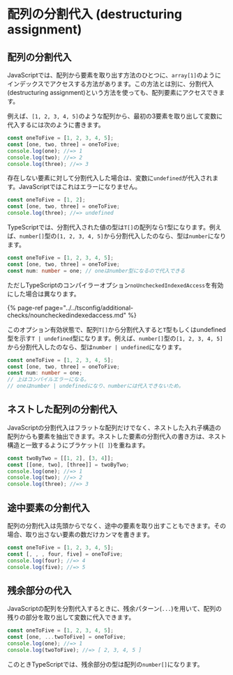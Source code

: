 # 配列の分割代入 \(destructuring assignment\)

## 配列の分割代入

JavaScriptでは、配列から要素を取り出す方法のひとつに、`array[1]`のようにインデックスでアクセスする方法があります。この方法とは別に、分割代入\(destructuring assignment\)という方法を使っても、配列要素にアクセスできます。

例えば、`[1, 2, 3, 4, 5]`のような配列から、最初の3要素を取り出して変数に代入するには次のように書きます。

```typescript
const oneToFive = [1, 2, 3, 4, 5];
const [one, two, three] = oneToFive;
console.log(one); //=> 1
console.log(two); //=> 2
console.log(three); //=> 3
```

存在しない要素に対して分割代入した場合は、変数に`undefined`が代入されます。JavaScriptではこれはエラーになりません。

```javascript
const oneToFive = [1, 2];
const [one, two, three] = oneToFive;
console.log(three); //=> undefined
```

TypeScriptでは、分割代入された値の型は`T[]`の配列なら`T`型になります。例えば、`number[]`型の`[1, 2, 3, 4, 5]`から分割代入したのなら、型は`number`になります。

```typescript
const oneToFive = [1, 2, 3, 4, 5];
const [one, two, three] = oneToFive;
const num: number = one; // oneはnumber型になるので代入できる
```

ただしTypeScriptのコンパイラーオプション`noUncheckedIndexedAccess`を有効にした場合は異なります。

{% page-ref page="../../tsconfig/additional-checks/nouncheckedindexedaccess.md" %}

このオプション有効状態で、配列`T[]`から分割代入すると`T`型もしくはundefined型を示す`T | undefined`型になります。例えば、`number[]`型の`[1, 2, 3, 4, 5]`から分割代入したのなら、型は`number | undefined`になります。

```typescript
const oneToFive = [1, 2, 3, 4, 5];
const [one, two, three] = oneToFive;
const num: number = one; 
// 上はコンパイルエラーになる。
// oneはnumber | undefinedになり、numberには代入できないため。
```

## ネストした配列の分割代入

JavaScriptの分割代入はフラットな配列だけでなく、ネストした入れ子構造の配列からも要素を抽出できます。ネストした要素の分割代入の書き方は、ネスト構造と一致するようにブラケット\(`[ ]`\)を重ねます。

```typescript
const twoByTwo = [[1, 2], [3, 4]];
const [[one, two], [three]] = twoByTwo;
console.log(one); //=> 1
console.log(two); //=> 2
console.log(three); //=> 3
```

## 途中要素の分割代入

配列の分割代入は先頭からでなく、途中の要素を取り出すこともできます。その場合、取り出さない要素の数だけカンマを書きます。

```typescript
const oneToFive = [1, 2, 3, 4, 5];
const [, , , four, five] = oneToFive;
console.log(four); //=> 4
console.log(five); //=> 5
```

## 残余部分の代入

JavaScriptの配列を分割代入するときに、残余パターン\(`...`\)を用いて、配列の残りの部分を取り出して変数に代入できます。

```typescript
const oneToFive = [1, 2, 3, 4, 5];
const [one, ...twoToFive] = oneToFive;
console.log(one); //=> 1
console.log(twoToFive); //=> [ 2, 3, 4, 5 ]
```

このときTypeScriptでは、残余部分の型は配列の`number[]`になります。

